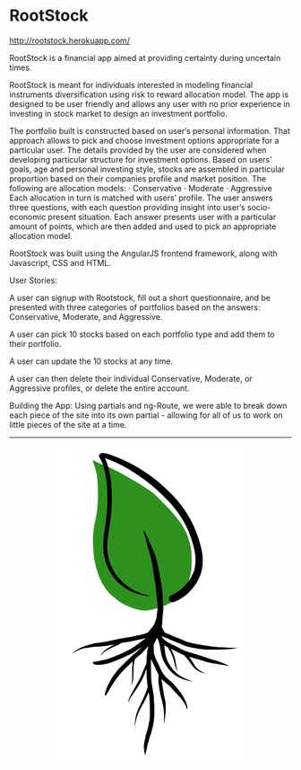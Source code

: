 # RootStock

http://rootstock.herokuapp.com/

RootStock is a financial app aimed at providing certainty during uncertain times.

RootStock is meant for individuals interested in modeling financial instruments diversification using risk to reward allocation model. The app is designed to be user friendly and allows any user with no prior experience in investing in stock market to design an investment portfolio.

The portfolio built is constructed based on user’s personal information. That approach allows to pick and choose investment options appropriate for a particular user. The details provided by the user are considered when developing particular structure for investment options. Based on users’ goals, age and personal investing style, stocks are assembled in particular proportion based on their companies profile and market position.
The following are allocation models:
·     Conservative
·     Moderate
·     Aggressive
Each allocation in turn is matched with users’ profile.  The user answers three questions, with each question providing insight into user’s socio-economic present situation. Each answer presents user with a particular amount of points, which are then added and used to pick an appropriate allocation model.

RootStock was built using the AngularJS frontend framework, along with Javascript, CSS and HTML.

User Stories:

A user can signup with Rootstock, fill out a short questionnaire, and be presented with three categories of portfolios based on the answers: Conservative, Moderate, and Aggressive.

A user can pick 10 stocks based on each portfolio type and add them to their portfolio.

A user can update the 10 stocks at any time.

A user can then delete their individual Conservative, Moderate, or Aggressive profiles, or delete the entire account.

Building the App:
Using partials and ng-Route, we were able to break down each piece of the site into its own partial - allowing for all of us to work on little pieces of the site at a time. 

----
<p align="center">
  <img src="public/images/logo.png">
</p>
